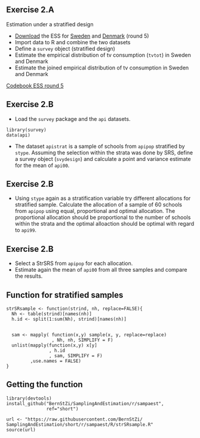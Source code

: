 Exercise 2.A
------------

Estimation under a stratified design

-   [Download](https://github.com/BernStZi/SamplingAndEstimation/blob/short/tutorial/preparation/Preparation.md)
    the ESS for
    [Sweden](http://www.europeansocialsurvey.org/file/download?f=ESS7SE.spss.zip&c=SE&y=2010)
    and
    [Denmark](http://www.europeansocialsurvey.org/file/download?f=ESS5DK.spss.zip&c=DK&y=2010)
    (round 5)
-   Import data to R and combine the two datasets
-   Define a `survey` object (stratified design)
-   Estimate the empirical distribution of tv consumption (`tvtot`) in
    Sweden and Denmark
-   Estimate the joined empirical distribution of tv consumption in
    Sweden and Denmark

[Codebook ESS round
5](http://www.europeansocialsurvey.org/docs/round5/survey/ESS5_appendix_a6_e04_0.pdf)

Exercise 2.B
------------

-   Load the `survey` package and the `api` datasets.

<!-- -->

    library(survey)
    data(api)

-   The dataset `apistrat` is a sample of schools from `apipop`
    stratified by `stype`. Assuming the selection within the strata was
    done by SRS, define a survey object (`svydesign`) and calculate a
    point and variance estimate for the mean of `api00`.

Exercise 2.B
------------

-   Using `stype` again as a stratification variable try different
    allocations for stratified sample. Calculate the allocation of a
    sample of 60 schools from `apipop` using equal, proportional and
    optimal allocation. The proportional allocation should be
    proportional to the number of schools within the strata and the
    optimal alloaction should be optimal with regard to `api99`.

Exercise 2.B
------------

-   Select a StrSRS from `apipop` for each allocation.
-   Estimate again the mean of `api00` from all three samples and
    compare the results.

Function for stratified samples
-------------------------------

    strSRsample <- function(strind, nh, replace=FALSE){
      Nh <- table(strind)[names(nh)]
      h.id <- split(1:sum(Nh), strind)[names(nh)]
      
      
      sam <- mapply( function(x,y) sample(x, y, replace=replace)
                     , Nh, nh, SIMPLIFY = F)
      unlist(mapply(function(x,y) x[y]
                    , h.id
                    , sam, SIMPLIFY = F)
             ,use.names = FALSE)
    }

Getting the function
--------------------

    library(devtools)
    install_github("BernStZi/SamplingAndEstimation/r/sampaest",
                   ref="short")

    url <- "https://raw.githubusercontent.com/BernStZi/
    SamplingAndEstimation/short/r/sampaest/R/strSRsample.R"
    source(url)
